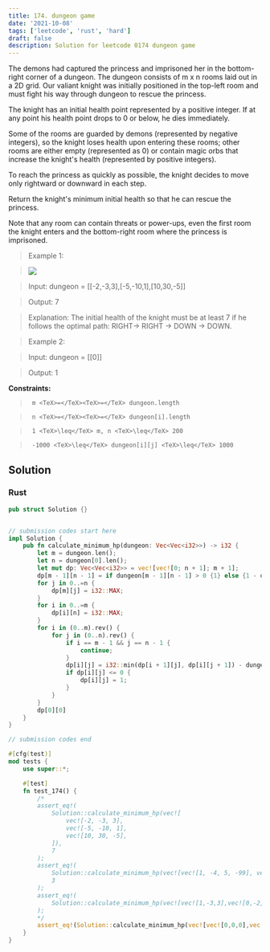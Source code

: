 ```yaml
---
title: 174. dungeon game
date: '2021-10-08'
tags: ['leetcode', 'rust', 'hard']
draft: false
description: Solution for leetcode 0174 dungeon game
---
```


 

  The demons had captured the princess and imprisoned her in the bottom-right corner of a dungeon. The dungeon consists of m x n rooms laid out in a 2D grid. Our valiant knight was initially positioned in the top-left room and must fight his way through dungeon to rescue the princess.

  The knight has an initial health point represented by a positive integer. If at any point his health point drops to 0 or below, he dies immediately.

  Some of the rooms are guarded by demons (represented by negative integers), so the knight loses health upon entering these rooms; other rooms are either empty (represented as 0) or contain magic orbs that increase the knight's health (represented by positive integers).

  To reach the princess as quickly as possible, the knight decides to move only rightward or downward in each step.

  Return the knight's minimum initial health so that he can rescue the princess.

  Note that any room can contain threats or power-ups, even the first room the knight enters and the bottom-right room where the princess is imprisoned.

   

 >   Example 1:

 >   ![](https://assets.leetcode.com/uploads/2021/03/13/dungeon-grid-1.jpg)

 >   Input: dungeon <TeX>=</TeX> [[-2,-3,3],[-5,-10,1],[10,30,-5]]

 >   Output: 7

 >   Explanation: The initial health of the knight must be at least 7 if he follows the optimal path: RIGHT-> RIGHT -> DOWN -> DOWN.

  

 >   Example 2:

  

 >   Input: dungeon <TeX>=</TeX> [[0]]

 >   Output: 1

  

   

  **Constraints:**

  

 >   	m <TeX>=</TeX><TeX>=</TeX> dungeon.length

 >   	n <TeX>=</TeX><TeX>=</TeX> dungeon[i].length

 >   	1 <TeX>\leq</TeX> m, n <TeX>\leq</TeX> 200

 >   	-1000 <TeX>\leq</TeX> dungeon[i][j] <TeX>\leq</TeX> 1000


## Solution
### Rust
```rust
pub struct Solution {}


// submission codes start here
impl Solution {
    pub fn calculate_minimum_hp(dungeon: Vec<Vec<i32>>) -> i32 {
        let m = dungeon.len();
        let n = dungeon[0].len();
        let mut dp: Vec<Vec<i32>> = vec![vec![0; n + 1]; m + 1];
        dp[m - 1][n - 1] = if dungeon[m - 1][n - 1] > 0 {1} else {1 - dungeon[m - 1][n - 1]};
        for j in 0..=n {
            dp[m][j] = i32::MAX;
        }
        for i in 0..=m {
            dp[i][n] = i32::MAX;
        }
        for i in (0..m).rev() {
            for j in (0..n).rev() {
                if i == m - 1 && j == n - 1 {
                    continue;
                }
                dp[i][j] = i32::min(dp[i + 1][j], dp[i][j + 1]) - dungeon[i][j];
                if dp[i][j] <= 0 {
                    dp[i][j] = 1;
                }
            }
        }
        dp[0][0]
    }
}

// submission codes end

#[cfg(test)]
mod tests {
    use super::*;

    #[test]
    fn test_174() {
        /*
        assert_eq!(
            Solution::calculate_minimum_hp(vec![
                vec![-2, -3, 3],
                vec![-5, -10, 1],
                vec![10, 30, -5],
            ]),
            7
        );
        assert_eq!(
            Solution::calculate_minimum_hp(vec![vec![1, -4, 5, -99], vec![2, -2, -2, -1]]),
            3
        );
        assert_eq!(
            Solution::calculate_minimum_hp(vec![vec![1,-3,3],vec![0,-2,0],vec![-3,-3,-3]]), 3
        );
        */
        assert_eq!(Solution::calculate_minimum_hp(vec![vec![0,0,0],vec![1,1,-1]]), 1);
    }
}

```
